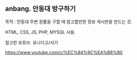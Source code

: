 ## anbang. 안동대 방구하기

목적 : 안동대 주변 원룸을 구할 때 참고할만한 정보 게시판을 만드는 것.


HTML, CSS, JS, PHP, MYSQL 사용.


참고한 유튜브. 유니다고/서기


 https://www.youtube.com/c/%EC%84%9C%EA%B8%B0

